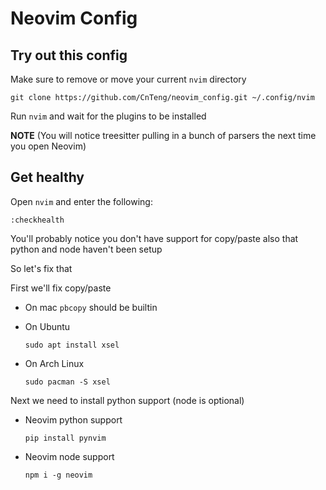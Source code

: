 # Neovim Config

## Try out this config

Make sure to remove or move your current `nvim` directory

    git clone https://github.com/CnTeng/neovim_config.git ~/.config/nvim

Run `nvim` and wait for the plugins to be installed

**NOTE** (You will notice treesitter pulling in a bunch of parsers the next time you open Neovim)

## Get healthy

Open `nvim` and enter the following:

    :checkhealth

You'll probably notice you don't have support for copy/paste also that python and node haven't been setup

So let's fix that

First we'll fix copy/paste

- On mac `pbcopy` should be builtin

- On Ubuntu

      sudo apt install xsel

- On Arch Linux

      sudo pacman -S xsel

Next we need to install python support (node is optional)

- Neovim python support

      pip install pynvim

- Neovim node support

      npm i -g neovim
